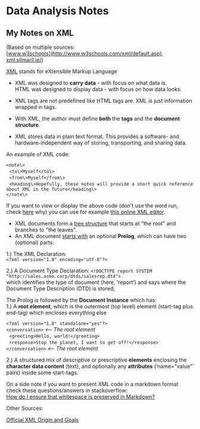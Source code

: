 # Data Analysis Notes
## My Notes on XML
(Based on multiple sources:  
[www.w3schools](http://www.w3schools.com/xml/default.asp), [xml.silmaril.ie/](http://xml.silmaril.ie/))

[XML](https://en.wikipedia.org/wiki/XML) stands for eXtensible Markup Language




- XML was designed to **carry data** - with focus on what data is.  
    HTML was designed to display data - with focus on how data looks.  



- XML tags are not predefined like HTML tags are. XML is just information wrapped in tags.  



- With XML, the author must define **both** the **tags** and the **document structure**.



- XML stores data in plain text format. This provides a software- and hardware-independent way of storing, transporting, and sharing data.

An example of XML code:

``<note\>``  
&nbsp;&nbsp;``<to\>Myself</to\>``  
&nbsp;&nbsp;``<from\>Myself</from\>``  
&nbsp;&nbsp;``<heading\>Hopefully, these notes will provide a short quick reference about XML in the future</heading\>``   
``</note\>``

If you want to view or display the above code (don't use the word run, check [here](http://xml.silmaril.ie/execute.html) why) you can use for example [this online XML editor](http://xmlgrid.net/).   



- XML documents form a [tree structure](http://www.w3schools.com/xml/xml_tree.asp) that starts at "the root" and branches to "the leaves". 
- An XML document [starts with](http://xml.silmaril.ie/internals.html) an optional **Prolog**, which can have two (optional) parts:
  
1.) The XML Declaration:  
``<?xml version="1.0" encoding="utf-8"?>``  

2.) A Document Type Declaration: 
``<!DOCTYPE report SYSTEM "http://sales.acme.corp/dtds/salesrep.dtd">``  
which identifies the type of document (here, ‘report’) and says where the Document Type Description (DTD) is stored;

The Prolog is followed by the **Document Instance** which has:  
1.) A **root element**, which is the outermost (top level) element (start-tag plus end-tag) which encloses everything else

``<?xml version="1.0" standalone="yes"?>``  
``<conversation>`` *<-- The root element*  
&nbsp;&nbsp;``<greeting>Hello, world!</greeting>``  
&nbsp;&nbsp;``<response>Stop the planet, I want to get off!</response>``  
``</conversation>`` *<-- The root element* 

 2.) A structured mix of descriptive or prescriptive **elements** enclosing the **character data content** (text), and optionally any **attributes** (‘name="value"’ pairs) inside some start-tags.






On a side note if you want to present XML code in a markdown format check these questions/answers in stackoverflow:  
[How do I ensure that whitespace is preserved in Markdown?](http://stackoverflow.com/questions/15721373/how-do-i-ensure-that-whitespace-is-preserved-in-markdown) 

Other Sources:

[Official XML Origin and Goals](https://www.w3.org/TR/xml/#sec-origin-goals)

